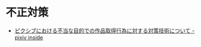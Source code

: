 # 不正対策

- [ピクシブにおける不当な目的での作品取得行為に対する対策技術について - pixiv inside](https://inside.pixiv.blog/2023/05/09/183635)
